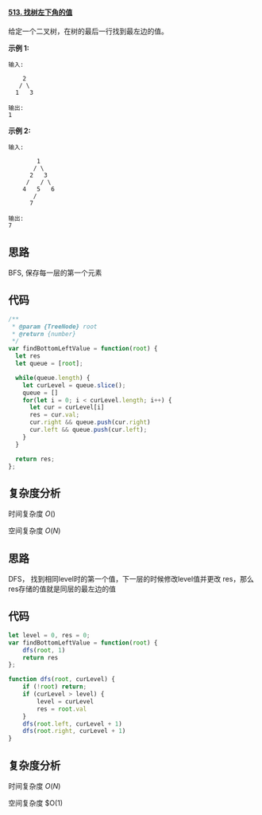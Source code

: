 #### [513. 找树左下角的值](https://leetcode-cn.com/problems/find-bottom-left-tree-value/)

给定一个二叉树，在树的最后一行找到最左边的值。

**示例 1:**

```
输入:

    2
   / \
  1   3

输出:
1
```

 

**示例 2:**

```
输入:

        1
       / \
      2   3
     /   / \
    4   5   6
       /
      7

输出:
7
```



## 思路

BFS, 保存每一层的第一个元素



## 代码

```javascript
/**
 * @param {TreeNode} root
 * @return {number}
 */
var findBottomLeftValue = function(root) {
  let res
  let queue = [root];

  while(queue.length) {
    let curLevel = queue.slice();
    queue = []
    for(let i = 0; i < curLevel.length; i++) {
      let cur = curLevel[i]
      res = cur.val;
      cur.right && queue.push(cur.right)
      cur.left && queue.push(cur.left);
    }
  }

  return res;
};
```



## 复杂度分析

时间复杂度	$O()$

空间复杂度	$O(N)$





## 思路

DFS， 找到相同level时的第一个值，下一层的时候修改level值并更改 res，那么res存储的值就是同层的最左边的值



## 代码

```javascript
let level = 0, res = 0;
var findBottomLeftValue = function(root) {
    dfs(root, 1)
    return res
};

function dfs(root, curLevel) {
    if (!root) return;
    if (curLevel > level) {
        level = curLevel
        res = root.val
    }
    dfs(root.left, curLevel + 1)
    dfs(root.right, curLevel + 1)
}
```



## 复杂度分析

时间复杂度	$O(N)$

空间复杂度	$O(1)